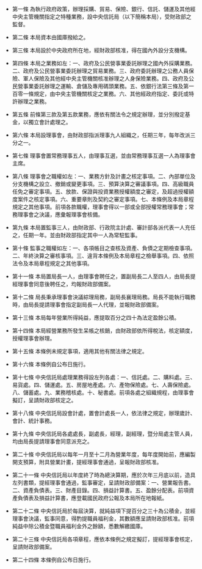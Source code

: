 * 第一條 為執行政府政策，辦理採購、貿易、保險、銀行、信託、儲運及其他經中央主管機關指定之特種業務，設中央信託局（以下簡稱本局），受財政部之監督。

* 第二條 本局資本由國庫撥給之。

* 第三條 本局設於中央政府所在地，經財政部核准，得在國內外設分支機構。

* 第四條 本局之業務如左：一、政府及公民營事業委託辦理之國內外採購業務。二、政府及公民營事業委託辦理之貿易業務。三、政府委託辦理之公務人員保險、軍人保險及其他經中央主管機關核准辦理之人身保險業務。四、政府及公民營事業委託辦理之運輸、倉儲及專用碼頭業務。五、依銀行法第三條及第一百零一條規定，由中央主管機關核定之業務。六、其他經政府指定、委託或特許辦理之業務。

* 第五條 前條第三款及第五款業務，應依有關法令之規定辦理，並分別撥定基金，以獨立會計處理之。

* 第六條 本局設理事會，由財政部指派理事九人組織之，任期三年，每年改派三分之一。

* 第七條 理事會置常務理事五人，由理事互選，並由常務理事互選一人為理事會主席。

* 第八條 理事會之職權如左：一、業務方針及計畫之核定事項。二、內部單位及分支機構之設立、撤銷或變更事項。三、預算決算之審議事項。四、高級職員任免之審定事項。五、放款、保證與投資業務授權額度之審定，及超過授權額度案件之核定事項。六、重要章則及契約之審定事項。七、本條例及本局章程規定之其他事項。前項各款職權，理事會得以一部或全部授權常務理事會；常務理事會之決議，應彙報理事會核備。

* 第九條 本局置監事三人，由財政部、行政院主計處、審計部各派代表一人充任之，任期一年。並由財政部指定其中一人為常駐監事。

* 第十條 監事之職權如左：一、各項帳目之查核及資產、負債之定期檢查事項。二、年終決算之審核事項。三、違背本條例及本局章程之檢舉事項。四、依照法令及本局章程規定之其他事項。

* 第十一條 本局置局長一人，由理事會聘任之，置副局長二人至四人，由局長提經理事會同意後聘任之，均報財政部備案。

* 第十二條 局長秉承理事會決議綜理局務，副局長襄理局務。局長不能執行職務時，由局長提請理事會指定副局長一人代理，並報財政部備案。

* 第十三條 本局每年營業所得純益，應提取百分之四十為法定盈餘公積。

* 第十四條 本局經營業務所發生呆帳之核銷，由財政部依所得稅法，核定額度，授權理事會辦理。

* 第十五條 本條例未規定事項，適用其他有關法律之規定。

* 第十六條 本條例自公布日施行。

* 第十七條 中央信託局處理業務得設左列各處：一、信託處。二、購料處。三、易貨處。四、儲運處。五、房屋地產處。六、產物保險處。七、人壽保險處。八、儲蓄處。九、業務稽核處。十、秘書處。前項各處之組織規程，由理事會擬訂，呈請財政部核定之。

* 第十八條 中央信託局設會計處，置會計處長一人，依法律之規定，辦理歲計、會計、統計事務。

* 第十九條 中央信託局各處處長，副處長，經理，副經理，暨分局處主管人員，均由局長提請理事會同意派充之。

* 第二十條 中央信託局以每年一月至十二月為營業年度，每年度開始前，應編製開支預算，附具營業計畫，提經理事會通過，呈報財政部核准。

* 第二十一條 中央信託局以年度終了時為總決算期，應於次年三月底以前，造具左列書類，提經理事會通過，監事審定，呈請財政部備案：一、營業報告書。二、資產負債表。三、財產目錄。四、損益計算書。五、盈餘分配表。前項資產負債表及損益計算書，應登載國民政府公報及本局所在地報紙。

* 第二十二條 中央信託局於每屆決算，就純益項下提百分之三十為公積金，並經理事會決議，監事同意，得酌提職員福利金，其數額應呈請財政部核准。前項純益中除公積金暨職員福利金外之餘額，悉數解繳國庫。

* 第二十三條 中央信託局各項章程，應依本條例之規定擬訂，提經理事會核定，呈請財政部備案。

* 第二十四條 本條例自公布日施行。

